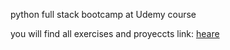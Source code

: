 python full stack bootcamp at Udemy course 

you will find all exercises and proyeccts
link: <a href="https://www.udemy.com/python-and-django-full-stack-web-developer-bootcamp/learn/v4/overview">heare</a>
